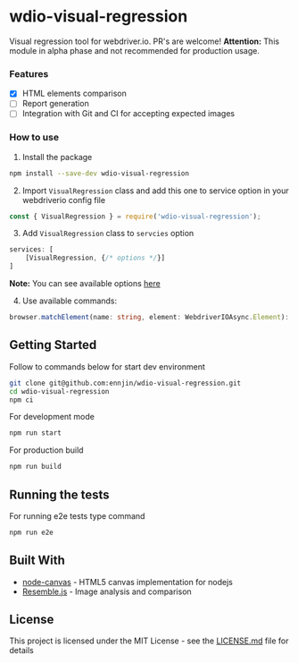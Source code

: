 # wdio-visual-regression
Visual regression tool for webdriver.io. PR's are welcome!
**Attention:** This module in alpha phase and not recommended for production usage.

### Features
- [x] HTML elements comparison
- [ ] Report generation
- [ ] Integration with Git and CI for accepting expected images

### How to use
1. Install the package
```bash
npm install --save-dev wdio-visual-regression
```
2. Import `VisualRegression` class and add this one to service option in your webdriverio config file
```js
const { VisualRegression } = require('wdio-visual-regression');
```
3. Add `VisualRegression` class to `servcies` option

```js
services: [
    [VisualRegression, {/* options */}]
]
```
**Note:** You can see available options [here](docs/OPTIONS.md)

4. Use available commands:
```ts
browser.matchElement(name: string, element: WebdriverIOAsync.Element): Promise<Number>
```

## Getting Started
Follow to commands below for start dev environment

```bash
git clone git@github.com:ennjin/wdio-visual-regression.git
cd wdio-visual-regression
npm ci
```
For development mode
```bash
npm run start
```
For production build
```bash
npm run build
```

## Running the tests
For running e2e tests type command
```bash
npm run e2e
```

## Built With
* [node-canvas](https://github.com/Automattic/node-canvas) - HTML5 canvas implementation for nodejs
* [Resemble.js](https://github.com/rsmbl/Resemble.js) - Image analysis and comparison

## License
This project is licensed under the MIT License - see the [LICENSE.md](LICENSE) file for details
